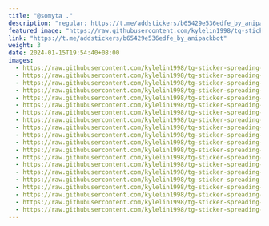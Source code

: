 ```yaml
---
title: "@somyta ."
description: "regular: https://t.me/addstickers/b65429e536edfe_by_anipackbot"
featured_image: "https://raw.githubusercontent.com/kylelin1998/tg-sticker-spreading-worldwide-images/main/img/981f275b-66a6-426a-97f8-daefbb54c9b5.jpg"
link: "https://t.me/addstickers/b65429e536edfe_by_anipackbot"
weight: 3
date: 2024-01-15T19:54:40+08:00
images:
  - https://raw.githubusercontent.com/kylelin1998/tg-sticker-spreading-worldwide-images/main/img/981f275b-66a6-426a-97f8-daefbb54c9b5.jpg
  - https://raw.githubusercontent.com/kylelin1998/tg-sticker-spreading-worldwide-images/main/img/1b8328ea-556f-4d9f-a2e1-aba6c5a85158.jpg
  - https://raw.githubusercontent.com/kylelin1998/tg-sticker-spreading-worldwide-images/main/img/e5a5661b-f902-41d0-9cbb-3ea2c517be0c.jpg
  - https://raw.githubusercontent.com/kylelin1998/tg-sticker-spreading-worldwide-images/main/img/83e41f87-356a-4582-b1f1-34a061b25fd8.jpg
  - https://raw.githubusercontent.com/kylelin1998/tg-sticker-spreading-worldwide-images/main/img/25e54008-1d67-444b-840f-d8080b9469c0.jpg
  - https://raw.githubusercontent.com/kylelin1998/tg-sticker-spreading-worldwide-images/main/img/76e5bf39-453c-4511-a6af-2bf3215b9b87.jpg
  - https://raw.githubusercontent.com/kylelin1998/tg-sticker-spreading-worldwide-images/main/img/ed9c8857-63ff-43f3-b0fe-abe9579cea9d.jpg
  - https://raw.githubusercontent.com/kylelin1998/tg-sticker-spreading-worldwide-images/main/img/c4ed5140-c4c2-472b-940d-9b417a79b37e.jpg
  - https://raw.githubusercontent.com/kylelin1998/tg-sticker-spreading-worldwide-images/main/img/6252d0cf-6f32-4788-bc1b-bdc508fcbc79.jpg
  - https://raw.githubusercontent.com/kylelin1998/tg-sticker-spreading-worldwide-images/main/img/c11c2c50-2e9e-4eff-a00f-151156a67f85.jpg
  - https://raw.githubusercontent.com/kylelin1998/tg-sticker-spreading-worldwide-images/main/img/20839eb2-bc41-4cc0-a441-44e2ea03edda.jpg
  - https://raw.githubusercontent.com/kylelin1998/tg-sticker-spreading-worldwide-images/main/img/5fa56eb2-884d-48f4-8a5f-22b940f1c4d9.jpg
  - https://raw.githubusercontent.com/kylelin1998/tg-sticker-spreading-worldwide-images/main/img/fbda33dd-5c82-4a94-86da-f27b26099f1d.jpg
  - https://raw.githubusercontent.com/kylelin1998/tg-sticker-spreading-worldwide-images/main/img/1d87aa5c-513c-4c59-b3e2-018e7f695157.jpg
  - https://raw.githubusercontent.com/kylelin1998/tg-sticker-spreading-worldwide-images/main/img/a4f57778-dd23-4185-823c-3e374ade8aa3.jpg
  - https://raw.githubusercontent.com/kylelin1998/tg-sticker-spreading-worldwide-images/main/img/f6bda295-1a06-46af-9938-06a30f69761e.jpg
  - https://raw.githubusercontent.com/kylelin1998/tg-sticker-spreading-worldwide-images/main/img/c33551a4-75ab-4e13-aaeb-74d752d0c156.jpg
  - https://raw.githubusercontent.com/kylelin1998/tg-sticker-spreading-worldwide-images/main/img/c817eb5f-fa81-41f2-957d-ee6cc20cec5b.jpg
  - https://raw.githubusercontent.com/kylelin1998/tg-sticker-spreading-worldwide-images/main/img/7c9f68f2-2d9f-417f-a73a-36c5fb4c5816.jpg
  - https://raw.githubusercontent.com/kylelin1998/tg-sticker-spreading-worldwide-images/main/img/2d7a022e-88ad-4eff-8884-4a342b38d4e8.jpg
---
```

